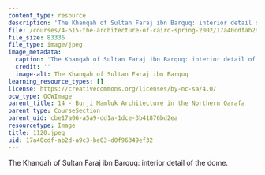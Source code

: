 ```yaml
---
content_type: resource
description: 'The Khanqah of Sultan Faraj ibn Barquq: interior detail of the dome.'
file: /courses/4-615-the-architecture-of-cairo-spring-2002/17a40cdfab2da9c3be03d0f96349ef32_1120.jpeg
file_size: 83336
file_type: image/jpeg
image_metadata:
  caption: 'The Khanqah of Sultan Faraj ibn Barquq: interior detail of the dome.'
  credit: ''
  image-alt: The Khanqah of Sultan Faraj ibn Barquq
learning_resource_types: []
license: https://creativecommons.org/licenses/by-nc-sa/4.0/
ocw_type: OCWImage
parent_title: 14 - Burji Mamluk Architecture in the Northern Qarafa
parent_type: CourseSection
parent_uid: cbe17a06-a5a9-dd1a-1dce-3b41876bd2ea
resourcetype: Image
title: 1120.jpeg
uid: 17a40cdf-ab2d-a9c3-be03-d0f96349ef32
---
```

The Khanqah of Sultan Faraj ibn Barquq: interior detail of the dome.